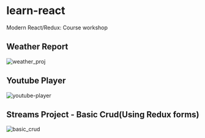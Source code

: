 # learn-react
Modern React/Redux:  Course workshop 

## Weather Report
![weather_proj](https://user-images.githubusercontent.com/22157328/85953434-d303f280-b98d-11ea-9e17-80a3cd7b0e16.gif)


## Youtube Player
![youtube-player](https://user-images.githubusercontent.com/22157328/85955751-7a892100-b99e-11ea-8025-3db08307dc79.gif)


## Streams Project - Basic Crud(Using Redux forms)

![basic_crud](https://user-images.githubusercontent.com/22157328/85954726-157dfd00-b997-11ea-9b3b-8d66d26fe835.gif)
